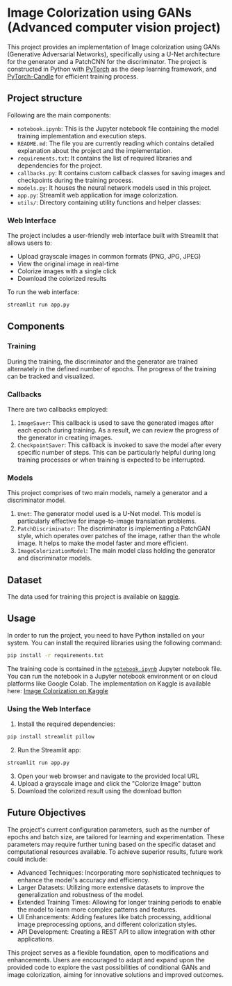 # Image Colorization using GANs (Advanced computer vision project)

This project provides an implementation of Image colorization using GANs (Generative Adversarial Networks), specifically using a U-Net architecture 
for the generator and a PatchCNN for the discriminator. The project is constructed in Python with [PyTorch](https://pytorch.org/docs/stable/index.html) as the deep learning framework, and 
[PyTorch-Candle](https://github.com/paraglondhe098/pytorch-candle) for efficient training process.

## Project structure
Following are the main components:
- `notebook.ipynb`: This is the Jupyter notebook file containing the model training implementation and execution steps.
- `README.md`: The file you are currently reading which contains detailed explanation about the project and the implementation.
- `requirements.txt`: It contains the list of required libraries and dependencies for the project.
- `callbacks.py`: It contains custom callback classes for saving images and checkpoints during the training process.
- `models.py`: It houses the neural network models used in this project.
- `app.py`: Streamlit web application for image colorization.
- `utils/`: Directory containing utility functions and helper classes:

### Web Interface
The project includes a user-friendly web interface built with Streamlit that allows users to:
- Upload grayscale images in common formats (PNG, JPG, JPEG)
- View the original image in real-time
- Colorize images with a single click
- Download the colorized results

To run the web interface:
```bash
streamlit run app.py
```

## Components

### Training
During the training, the discriminator and the generator are trained alternately in the defined number of epochs. The progress of the training can be tracked and visualized.


### Callbacks
There are two callbacks employed:
1. `ImageSaver`: This callback is used to save the generated images after each epoch during training. As a result, we can review the progress of the generator in creating images.
2. `CheckpointSaver`: This callback is invoked to save the model after every specific number of steps. This can be particularly helpful during long training processes or when training is expected to be interrupted.

### Models
This project comprises of two main models, namely a generator and a discriminator model.
1. `Unet`: The generator model used is a U-Net model. This model is particularly effective for image-to-image translation problems.
2. `PatchDiscriminator`: The discriminator is implementing a PatchGAN style, which operates over patches of the image, rather than the whole image. It helps to make the model faster and more efficient.
3. `ImageColorizationModel`: The main model class holding the generator and discriminator models.

## Dataset
The data used for training this project is available on [kaggle](https://www.kaggle.com/datasets/paraglondhe/coco-01-40k).

## Usage
In order to run the project, you need to have Python installed on your system. You can install the required libraries using the following command:
```bash
pip install -r requirements.txt
```

The training code is contained in the [`notebook.ipynb`](notebook.ipynb) Jupyter notebook file. You can run the notebook in a Jupyter notebook environment or on cloud platforms like Google Colab.
The implementation on Kaggle is available here: [Image Colorization on Kaggle](https://www.kaggle.com/code/paraglondhe/image-colorization-unet-gan)

### Using the Web Interface
1. Install the required dependencies:
```bash
pip install streamlit pillow
```
2. Run the Streamlit app:
```bash
streamlit run app.py
```
3. Open your web browser and navigate to the provided local URL
4. Upload a grayscale image and click the "Colorize Image" button
5. Download the colorized result using the download button

## Future Objectives
The project's current configuration parameters, such as the number of epochs and batch size, are tailored for learning and experimentation.
These parameters may require further tuning based on the specific dataset and computational resources available. To achieve superior results, 
future work could include:

- Advanced Techniques: Incorporating more sophisticated techniques to enhance the model's accuracy and efficiency.
- Larger Datasets: Utilizing more extensive datasets to improve the generalization and robustness of the model.
- Extended Training Times: Allowing for longer training periods to enable the model to learn more complex patterns and features.
- UI Enhancements: Adding features like batch processing, additional image preprocessing options, and different colorization styles.
- API Development: Creating a REST API to allow integration with other applications.

This project serves as a flexible foundation, open to modifications and enhancements. Users are encouraged to adapt and expand upon the provided code to explore the vast possibilities of conditional GANs and image colorization, aiming for innovative solutions and improved outcomes.